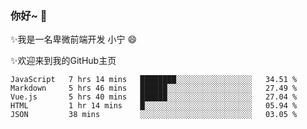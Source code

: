 ### 你好~  👋

✨我是一名卑微前端开发 小宁 😄

✨欢迎来到我的GitHub主页
<!--
**7148505/7148505** is a ✨ _special_ ✨ repository because its `README.md` (this file) appears on your GitHub profile.

Here are some ideas to get you started:

- 🔭 I’m currently working on ...
- 🌱 I’m currently learning ...
- 👯 I’m looking to collaborate on ...
- 🤔 I’m looking for help with ...
- 💬 Ask me about ...
- 📫 How to reach me: ...
- 😄 Pronouns: ...
- ⚡ Fun fact: ...
-->

<!--START_SECTION:waka-->
```text
JavaScript   7 hrs 14 mins   ████████░░░░░░░░░░░░░░░░░   34.51 % 
Markdown     5 hrs 46 mins   ██████░░░░░░░░░░░░░░░░░░░   27.49 % 
Vue.js       5 hrs 40 mins   ██████░░░░░░░░░░░░░░░░░░░   27.04 % 
HTML         1 hr 14 mins    █░░░░░░░░░░░░░░░░░░░░░░░░   05.94 % 
JSON         38 mins         ░░░░░░░░░░░░░░░░░░░░░░░░░   03.05 %
```
<!--END_SECTION:waka-->